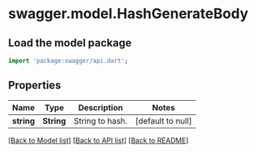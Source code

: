 # swagger.model.HashGenerateBody

## Load the model package
```dart
import 'package:swagger/api.dart';
```

## Properties
Name | Type | Description | Notes
------------ | ------------- | ------------- | -------------
**string** | **String** | String to hash. | [default to null]

[[Back to Model list]](../README.md#documentation-for-models) [[Back to API list]](../README.md#documentation-for-api-endpoints) [[Back to README]](../README.md)

